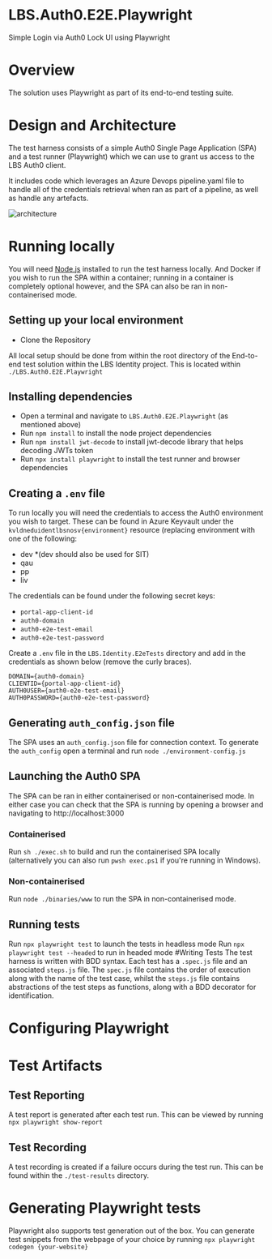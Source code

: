 # LBS.Auth0.E2E.Playwright
Simple Login via Auth0 Lock UI using Playwright

# Overview
The solution uses Playwright as part of its end-to-end testing suite. 

# Design and Architecture
The test harness consists of a simple Auth0 Single Page Application (SPA) and a test runner (Playwright) which we can use to grant us access to the LBS Auth0 client. 

It includes code which leverages an Azure Devops pipeline.yaml file to handle all of the credentials retrieval when ran as part of a pipeline, as well as handle any artefacts.

![architecture](https://github.com/amido/LBS.Auth0.E2E.Playwright/assets/29248132/c0b92657-a89b-4f46-845f-e34b3e91c405)

# Running locally
You will need [Node.js](https://nodejs.org/en/) installed to run the test harness locally. And Docker if you wish to run the SPA within a container; running in a container is completely optional however, and the SPA can also be ran in non-containerised mode.

## Setting up your local environment
- Clone the Repository

All local setup should be done from within the root directory of the End-to-end test solution within the LBS Identity project. This is located within `./LBS.Auth0.E2E.Playwright`
## Installing dependencies
- Open a terminal and navigate to `LBS.Auth0.E2E.Playwright` (as mentioned above)
- Run `npm install` to install the node project dependencies
- Run `npm install jwt-decode` to install jwt-decode library that helps decoding JWTs token
- Run `npx install playwright` to install the test runner and browser dependencies

## Creating a `.env` file

To run locally you will need the credentials to access the Auth0 environment you wish to target. These can be found in Azure Keyvault under the `kvldneduidentlbsnosv{environment}` resource (replacing environment with one of the following:
- dev *(dev should also be used for SIT)
- qau
- pp
- liv

The credentials can be found under the following secret keys:

- `portal-app-client-id`
- `auth0-domain`
- `auth0-e2e-test-email`
- `auth0-e2e-test-password`

Create a `.env` file in the `LBS.Identity.E2eTests` directory and add in the credentials as shown below (remove the curly braces).

```
DOMAIN={auth0-domain}
CLIENTID={portal-app-client-id}
AUTH0USER={auth0-e2e-test-email}
AUTH0PASSWORD={auth0-e2e-test-password}
```

## Generating `auth_config.json` file
The SPA uses an `auth_config.json` file for connection context. To generate the `auth_config` open a terminal and run `node ./environment-config.js`

## Launching the Auth0 SPA
The SPA can be ran in either containerised or non-containerised mode. In either case you can check that the SPA is running by opening a browser and navigating to http://localhost:3000
### Containerised
Run `sh ./exec.sh` to build and run the containerised SPA locally (alternatively you can also run `pwsh exec.ps1` if you're running in Windows).
### Non-containerised
Run `node ./binaries/www` to run the SPA in non-containerised mode.

## Running tests
Run `npx playwright test` to launch the tests in headless mode
Run `npx playwright test --headed` to run in headed mode
#Writing Tests
The test harness is written with BDD syntax. Each test has a `.spec.js` file and an associated `steps.js` file. The `spec.js` file contains the order of execution along with the name of the test case, whilst the `steps.js` file contains abstractions of the test steps as functions, along with a BDD decorator for identification.

# Configuring Playwright
# Test Artifacts
## Test Reporting
A test report is generated after each test run. This can be viewed by running `npx playwright show-report`
## Test Recording
A test recording is created if a failure occurs during the test run. This can be found within the `./test-results` directory.
# Generating Playwright tests
Playwright also supports test generation out of the box. You can generate test snippets from the webpage of your choice by running `npx playwright codegen {your-website}`
